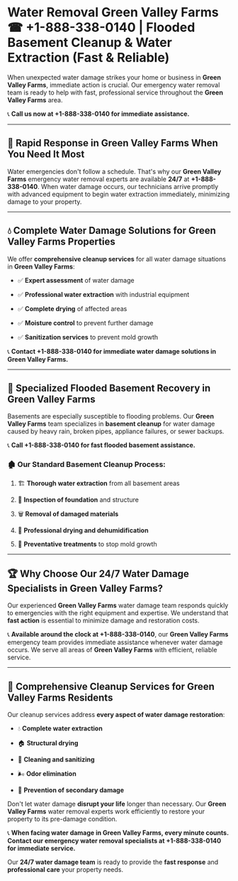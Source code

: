# Water Removal Green Valley Farms ☎ +1-888-338-0140 | Flooded Basement Cleanup & Water Extraction (Fast & Reliable)

When unexpected water damage strikes your home or business in **Green Valley Farms**, immediate action is crucial. Our emergency water removal team is ready to help with fast, professional service throughout the **Green Valley Farms** area. 

📞 **Call us now at +1-888-338-0140 for immediate assistance.**
---
## 🚀 Rapid Response in Green Valley Farms When You Need It Most
Water emergencies don't follow a schedule. That's why our **Green Valley Farms** emergency water removal experts are available **24/7** at **+1-888-338-0140**. When water damage occurs, our technicians arrive promptly with advanced equipment to begin water extraction immediately, minimizing damage to your property.
---
## 💧 Complete Water Damage Solutions for Green Valley Farms Properties
We offer **comprehensive cleanup services** for all water damage situations in **Green Valley Farms**:
- ✅ **Expert assessment** of water damage  
- ✅ **Professional water extraction** with industrial equipment  
- ✅ **Complete drying** of affected areas  
- ✅ **Moisture control** to prevent further damage  
- ✅ **Sanitization services** to prevent mold growth  
📞 **Contact +1-888-338-0140 for immediate water damage solutions in Green Valley Farms.**
---
## 🌊 Specialized Flooded Basement Recovery in Green Valley Farms
Basements are especially susceptible to flooding problems. Our **Green Valley Farms** team specializes in **basement cleanup** for water damage caused by heavy rain, broken pipes, appliance failures, or sewer backups. 
📞 **Call +1-888-338-0140 for fast flooded basement assistance.**
### 🏚️ Our Standard Basement Cleanup Process:
1. 🏗️ **Thorough water extraction** from all basement areas  
2. 🔎 **Inspection of foundation** and structure  
3. 🗑️ **Removal of damaged materials**  
4. 💨 **Professional drying and dehumidification**  
5. 🚫 **Preventative treatments** to stop mold growth  
---
## 🏆 Why Choose Our 24/7 Water Damage Specialists in Green Valley Farms?
Our experienced **Green Valley Farms** water damage team responds quickly to emergencies with the right equipment and expertise. We understand that **fast action** is essential to minimize damage and restoration costs.
📞 **Available around the clock at +1-888-338-0140**, our **Green Valley Farms** emergency team provides immediate assistance whenever water damage occurs. We serve all areas of **Green Valley Farms** with efficient, reliable service.
---
## 🧹 Comprehensive Cleanup Services for Green Valley Farms Residents
Our cleanup services address **every aspect of water damage restoration**:
- 💧 **Complete water extraction**  
- 🏠 **Structural drying**  
- 🧼 **Cleaning and sanitizing**  
- 🌬️ **Odor elimination**  
- 🚫 **Prevention of secondary damage**  
Don't let water damage **disrupt your life** longer than necessary. Our **Green Valley Farms** water removal experts work efficiently to restore your property to its pre-damage condition.
📞 **When facing water damage in Green Valley Farms, every minute counts. Contact our emergency water removal specialists at +1-888-338-0140 for immediate service.**
Our **24/7 water damage team** is ready to provide the **fast response** and **professional care** your property needs.
